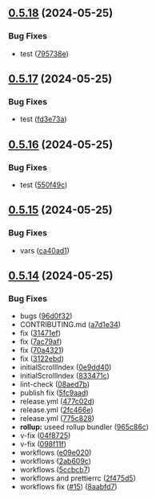 ## [0.5.18](https://github.com/asdotdev/react-list/compare/v0.5.17...v0.5.18) (2024-05-25)


### Bug Fixes

* test ([795738e](https://github.com/asdotdev/react-list/commit/795738e378fb2920dec4a0374c990ad3246beb2f))



## [0.5.17](https://github.com/asdotdev/react-list/compare/v0.5.16...v0.5.17) (2024-05-25)


### Bug Fixes

* test ([fd3e73a](https://github.com/asdotdev/react-list/commit/fd3e73adb71dbb67cacda3ef869afa7653d35b75))



## [0.5.16](https://github.com/asdotdev/react-list/compare/v0.5.15...v0.5.16) (2024-05-25)


### Bug Fixes

* test ([550f49c](https://github.com/asdotdev/react-list/commit/550f49c092ac22b470f3598b19172685d486ae8b))



## [0.5.15](https://github.com/asdotdev/react-list/compare/v0.5.14...v0.5.15) (2024-05-25)


### Bug Fixes

* vars ([ca40ad1](https://github.com/asdotdev/react-list/commit/ca40ad161853363480ebe0a529bfc390f14ff2f4))



## [0.5.14](https://github.com/asdotdev/react-list/compare/965c86c0c59fae28a601fee051fad9ff4ce487d6...v0.5.14) (2024-05-25)


### Bug Fixes

* bugs ([96d0f32](https://github.com/asdotdev/react-list/commit/96d0f322cb075122202dd7227809e42336afa66f))
* CONTRIBUTING.md ([a7d1e34](https://github.com/asdotdev/react-list/commit/a7d1e347f5833a7d5800748703d813699d2ef16b))
* fix ([31471ef](https://github.com/asdotdev/react-list/commit/31471efd0bfa7f6b5ad56239b08ed840dacc8055))
* fix ([7ac79af](https://github.com/asdotdev/react-list/commit/7ac79af15d245df7fb0bd63de502135015bb5f28))
* fix ([70a4321](https://github.com/asdotdev/react-list/commit/70a43215cca7a2742cada40ea3915b79f0e1bf0c))
* fix ([3122ebd](https://github.com/asdotdev/react-list/commit/3122ebd821de1e71553a34f0baad436c66798782))
* initialScrollIndex ([0e9dd40](https://github.com/asdotdev/react-list/commit/0e9dd4044cd5120b18c26104918e775f0f7ae7c6))
* initialScrollIndex ([833471c](https://github.com/asdotdev/react-list/commit/833471c36b8463c495225fab4641f0131ba40287))
* lint-check ([08aed7b](https://github.com/asdotdev/react-list/commit/08aed7b47052d69d13b29670f16cfb9f2945a6b1))
* publish fix ([5fc9aad](https://github.com/asdotdev/react-list/commit/5fc9aad401e7ac073bbbea0763f0bdc04b66952b))
* release.yml ([477c02d](https://github.com/asdotdev/react-list/commit/477c02df230e64b1f41399f9e74377f6d69a816f))
* release.yml ([2fc466e](https://github.com/asdotdev/react-list/commit/2fc466ecbc33726fbeecc3cff07126ff61f59f61))
* release.yml ([775c828](https://github.com/asdotdev/react-list/commit/775c82858bc57dd8e515cd8e7f1c11c2f67baf7b))
* **rollup:** useed rollup bundler ([965c86c](https://github.com/asdotdev/react-list/commit/965c86c0c59fae28a601fee051fad9ff4ce487d6))
* v-fix ([04f8725](https://github.com/asdotdev/react-list/commit/04f872564ed6daec7d026ce5029687dbe63fff4a))
* v-fix ([098f11f](https://github.com/asdotdev/react-list/commit/098f11fcc02962c7a9a0f3e8121478847daffa20))
* workflows ([e09e020](https://github.com/asdotdev/react-list/commit/e09e0205fd6c4d9a646691f01bda6270db707b58))
* workflows ([2ab609c](https://github.com/asdotdev/react-list/commit/2ab609c803a48514787553c960323c59c1425b7d))
* workflows ([5ccbcb7](https://github.com/asdotdev/react-list/commit/5ccbcb73bc46e05985e029d6f3487aef6a08f47a))
* workflows and prettierrc ([2f475d5](https://github.com/asdotdev/react-list/commit/2f475d55a9832f0f81ae51224a6871d631786031))
* workflows fix ([#15](https://github.com/asdotdev/react-list/issues/15)) ([8aabfd7](https://github.com/asdotdev/react-list/commit/8aabfd7de0693c515f96ed3a428d7fd437451b17))



